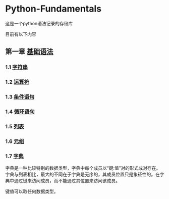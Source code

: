 # Python-Fundamentals
这是一个python语法记录的存储库

目前有以下内容

## 第一章 [基础语法](Basic_python_syntax/)

### 1.1 [字符串](Basic_python_syntax/String)
  
### 1.2 [运算符](Basic_python_syntax/Calculation)

### 1.3 [条件语句](Basic_python_syntax/Conditional_Statements)

### 1.4 [循环语句](Basic_python_syntax/Loop_Statements)

### 1.5 [列表](Basic_python_syntax/List)

### 1.6 [元组](Basic_python_syntax/Tuple)

### 1.7 [字典](Basic_python_syntax/Dictionary)

字典是一种比较特别的数据类型，字典中每个成员以“键:值”对的形式成对存在。字典与列表相比，最大的不同在于字典是无序的，其成员位置只是象征性的。在字典中通过键来访问成员，而不能通过其位置来访问该成员。

键值可以取任何数据类型。

